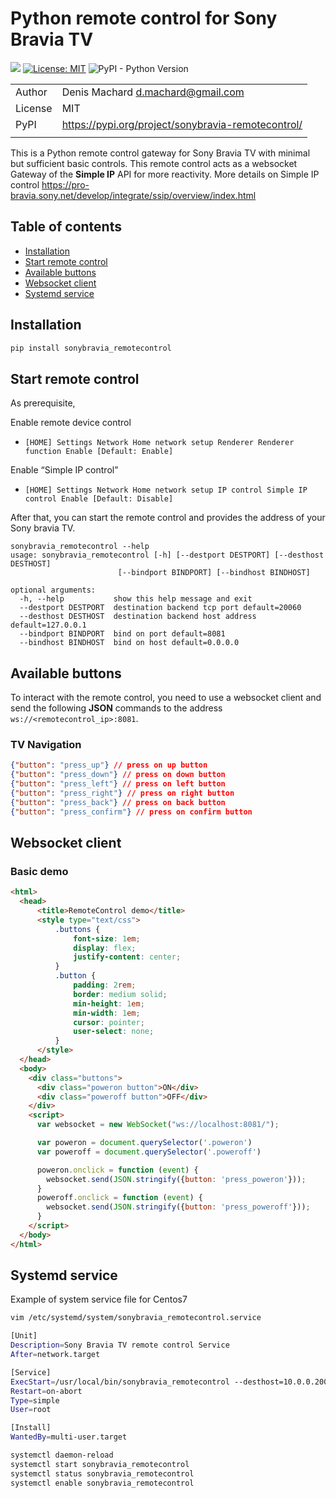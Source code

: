 
# Python remote control for Sony Bravia TV

![](https://github.com/dmachard/sonybravia_remotecontrol/workflows/Publish%20to%20PyPI/badge.svg)
[![License: MIT](https://img.shields.io/badge/License-MIT-yellow.svg)](https://opensource.org/licenses/MIT)
![PyPI - Python Version](https://img.shields.io/pypi/pyversions/sonybravia-remotecontrol)

| | |
| ------------- | ------------- |
| Author |  Denis Machard <d.machard@gmail.com> |
| License |  MIT | 
| PyPI |  https://pypi.org/project/sonybravia-remotecontrol/ |
| | |

This is a Python remote control gateway for Sony Bravia TV with minimal but sufficient basic controls.
This remote control acts as a websocket Gateway of the **Simple IP** API for more reactivity.
More details on Simple IP control https://pro-bravia.sony.net/develop/integrate/ssip/overview/index.html

## Table of contents
* [Installation](#installation)
* [Start remote control](#start-remote-control)
* [Available buttons](#available-buttons)
* [Websocket client](#websocket-client)
* [Systemd service](#systemd-service)

## Installation

```python
pip install sonybravia_remotecontrol
```

## Start remote control

As prerequisite, 

Enable remote device control
 - `[HOME] Settings Network Home network setup Renderer Renderer function Enable [Default: Enable] `

Enable “Simple IP control”
 - `[HOME] Settings Network Home network setup IP control Simple IP control Enable [Default: Disable] `
 
After that, you can start the remote control and provides the address of your Sony bravia TV.

```
sonybravia_remotecontrol --help
usage: sonybravia_remotecontrol [-h] [--destport DESTPORT] [--desthost DESTHOST]
                        [--bindport BINDPORT] [--bindhost BINDHOST]

optional arguments:
  -h, --help           show this help message and exit
  --destport DESTPORT  destination backend tcp port default=20060
  --desthost DESTHOST  destination backend host address default=127.0.0.1
  --bindport BINDPORT  bind on port default=8081
  --bindhost BINDHOST  bind on host default=0.0.0.0
```

## Available buttons

To interact with the remote control, you need to use a websocket client and 
send the following **JSON** commands to the address `ws://<remotecontrol_ip>:8081`.

### TV Navigation

```json
{"button": "press_up"} // press on up button
{"button": "press_down"} // press on down button
{"button": "press_left"} // press on left button
{"button": "press_right"} // press on right button
{"button": "press_back"} // press on back button
{"button": "press_confirm"} // press on confirm button
```

## Websocket client

### Basic demo

```html
<html>
  <head>
      <title>RemoteControl demo</title>
      <style type="text/css">
          .buttons {
              font-size: 1em;
              display: flex;
              justify-content: center;
          }
          .button {
              padding: 2rem;
              border: medium solid;
              min-height: 1em;
              min-width: 1em;
              cursor: pointer;
              user-select: none;
          }
      </style>
  </head>
  <body>
    <div class="buttons">
      <div class="poweron button">ON</div>
      <div class="poweroff button">OFF</div>
    </div>
    <script>
      var websocket = new WebSocket("ws://localhost:8081/");

      var poweron = document.querySelector('.poweron')
      var poweroff = document.querySelector('.poweroff')

      poweron.onclick = function (event) {
        websocket.send(JSON.stringify({button: 'press_poweron'}));
      }
      poweroff.onclick = function (event) {
        websocket.send(JSON.stringify({button: 'press_poweroff'}));
      }
    </script>
  </body>
</html>
````

## Systemd service

Example of system service file for Centos7

```bash
vim /etc/systemd/system/sonybravia_remotecontrol.service

[Unit]
Description=Sony Bravia TV remote control Service
After=network.target

[Service]
ExecStart=/usr/local/bin/sonybravia_remotecontrol --desthost=10.0.0.200
Restart=on-abort
Type=simple
User=root

[Install]
WantedBy=multi-user.target
```

```bash
systemctl daemon-reload
systemctl start sonybravia_remotecontrol
systemctl status sonybravia_remotecontrol
systemctl enable sonybravia_remotecontrol
```

